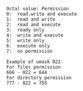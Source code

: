     Octal value: Permission
    0:	read,write and execute
    1:	read and write
    2:	read and execute
    3:	ready only
    4:	write and execute
    5:	write only
    6:	execute only
    7:	no permission

    Example of umask 022
    For files permission
    666 - 022 = 644
    For directory permission
    777 - 022 = 755
